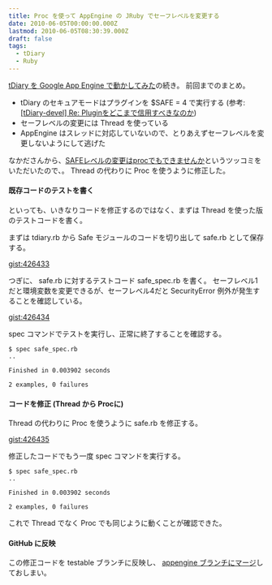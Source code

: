 ```yaml
---
title: Proc を使って AppEngine の JRuby でセーフレベルを変更する
date: 2010-06-05T00:00:00.000Z
lastmod: 2010-06-05T08:30:39.000Z
draft: false
tags:
  - tDiary
  - Ruby
---
```


[tDiary を Google App Engine で動かしてみた](/posts/20100529/p01)の続き。 前回までのまとめ。

- tDiary のセキュアモードはプラグインを $SAFE = 4 で実行する (参考: [\[tDiary-devel\] Re: Pluginをどこまで信用すべきなのか](http://www.tdiary.org/archive/devel/msg00690.html))
- セーフレベルの変更には Thread を使っている
- AppEngine はスレッドに対応していないので、とりあえずセーフレベルを変更しないようにして逃げた

なかださんから、[SAFEレベルの変更はprocでもできませんか](https://www.machu.jp/diary/20100529.html#c01)というツッコミをいただいたので、。 Thread の代わりに Proc を使うように修正した。

#### 既存コードのテストを書く

といっても、いきなりコードを修正するのではなく、まずは Thread を使った版のテストコードを書く。

まずは tdiary.rb から Safe モジュールのコードを切り出して safe.rb として保存する。

[gist:426433](http://gist.github.com/426433)

つぎに、 safe.rb に対するテストコード safe_spec.rb を書く。 セーフレベル1だと環境変数を変更できるが、セーフレベル4だと SecurityError 例外が発生することを確認している。

[gist:426434](http://gist.github.com/426434)

spec コマンドでテストを実行し、正常に終了することを確認する。

```
$ spec safe_spec.rb
..

Finished in 0.003902 seconds

2 examples, 0 failures
```

#### コードを修正 (Thread から Procに)

Thread の代わりに Proc を使うように safe.rb を修正する。

[gist:426435](http://gist.github.com/426435)

修正したコードでもう一度 spec コマンドを実行する。

```
$ spec safe_spec.rb
..

Finished in 0.003902 seconds

2 examples, 0 failures
```

これで Thread でなく Proc でも同じように動くことが確認できた。

#### GitHub に反映

この修正コードを testable ブランチに反映し、 [appengine ブランチにマージ](http://github.com/machu/tdiary-core/commit/5c4013bd21328d32c618a83728dad8c5a0fae6cc)しておしまい。
